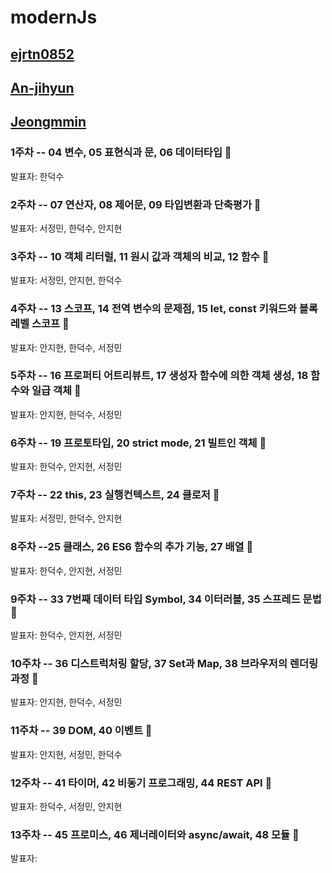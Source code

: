 # modernJs

## [ejrtn0852](https://github.com/ejrtn0852)

## [An-jihyun](https://github.com/An-jihyun)

## [Jeongmmin](https://github.com/Jeongmmin)

### 1주차 -- 04 변수, 05 표현식과 문, 06 데이터타입 🥸
발표자: 한덕수

### 2주차 -- 07 연산자, 08 제어문, 09 타입변환과 단축평가 🥸
발표자: 서정민, 한덕수, 안지현  

### 3주차 -- 10 객체 리터럴, 11 원시 값과 객체의 비교, 12 함수 🫠
발표자: 서정민, 안지현, 한덕수

### 4주차 -- 13 스코프, 14 전역 변수의 문제점, 15 let, const 키워드와 블록 레벨 스코프 🫠
발표자: 안지현, 한덕수, 서정민

### 5주차 -- 16 프로퍼티 어트리뷰트, 17 생성자 함수에 의한 객체 생성, 18 함수와 일급 객체 🫠
발표자: 안지현, 한덕수, 서정민

### 6주차 -- 19 프로토타입, 20 strict mode, 21 빌트인 객체 🫠
발표자: 한덕수, 안지현, 서정민

### 7주차 -- 22 this, 23 실행컨텍스트, 24 클로저 🫠
발표자: 서정민, 한덕수, 안지현

### 8주차 --25 클래스, 26 ES6 함수의 추가 기능, 27 배열 🫠
발표자: 한덕수, 안지현, 서정민

### 9주차 -- 33 7번째 데이터 타입 Symbol, 34 이터러블, 35 스프레드 문법 🫠
발표자: 한덕수, 안지현, 서정민

### 10주차 -- 36 디스트럭처링 할당, 37 Set과 Map, 38 브라우저의 렌더링 과정 🫠
발표자: 안지현, 한덕수, 서정민

### 11주차 -- 39 DOM, 40 이벤트 🫠
발표자: 안지현, 서정민, 한덕수

### 12주차 -- 41 타이머, 42 비동기 프로그래밍, 44 REST API 🫠
발표자: 한덕수, 서정민, 안지현

### 13주차 -- 45 프로미스, 46 제너레이터와 async/await, 48 모듈 🫠
발표자: